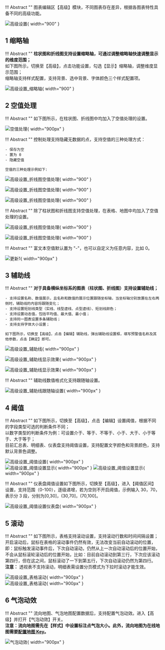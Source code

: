 !!! Abstract ""
    图表编辑区【高级】模块，不同图表存在差异，根据各图表特性具备不同的高级功能。

![高级设置](../../img/view_generation/2.0数据大屏高级功能.png){ width="900" }

## 1 缩略轴

!!! Abstract ""
    **柱状图和折线图支持设置缩略轴，可通过调整缩略轴快速调整显示的维度范围；**  
    如下图所示，切换至【高级】，点击功能设置，勾选【显示】缩略轴，调整维度显示范围；  
    缩略轴支持样式配置，支持背景、选中背景、字体颜色三个样式配置项。

![高级设置_缩略轴](../../img/view_generation/2.0数据大屏缩略.png){ width="900" }

## 2 空值处理

!!! Abstract ""
    如下图所示，在柱状图、折线图中均加入了空值处理的设置。

![空值处理](../../img/view_generation/2.0数据大屏空值处理.png){ width="900px" }

!!! Abstract ""
    控制处理支持隐藏无数据的点，支持空值的三种处理方式：

    - 保存为空
    - 置为 0
    - 隐藏空值
    
    空值的三种处理示例如下:

![高级设置_折线图空值处理](../../img/view_generation/2.0数据大屏空值处理保持为空.png){ width="900" }

![高级设置_折线图空值处理](../../img/view_generation/2.0数据大屏空值处理置为0.png){ width="900" }

![高级设置_折线图空值处理](../../img/view_generation/2.0数据大屏隐藏空值.png){ width="900" }

!!! Abstract ""
    除了柱状图和折线图支持空值处理，在表格、地图中均加入了空值处理的设置。

![高级设置_折线图空值处理](../../img/view_generation/2.0数据大屏表格空值处理.png){ width="900" }

![高级设置_折线图空值处理](../../img/view_generation/2.0数据大屏地图空值处理.png){ width="900" }

!!! Abstract ""
    富文本空值默认置为 "-"，也可以自定义为任意内容，比如 0。

![更新1](../../newimg/富文本空值处理.png){ width="900px" }


## 3 辅助线

!!! Abstract ""
    **对于具备横纵坐标系的图表（柱状图、折线图）支持设置辅助线；**

    - 支持设置名称、数值展示，且名称和数值的展示位置跟随坐标轴，当坐标轴分别放置在左右两侧时，辅助线的内容将跟随变化；  
    - 支持设置短划线类型（实线、线型虚线、点型虚线）、短划线颜色；  
    - 支持设置动态值，包括平均值、最大值、最小值；  
    - 支持同一图表设置多条辅助线；  
    - 支持支持字体大小设置；  

    如下图所示，切换至【高级】，点击【编辑】辅助线，弹出辅助线设置框，填写预警值名称及其他参数，点击【确定】即可。

![高级设置_辅助线](../../img/view_generation/2.0数据大屏辅助线功能.png){ width="900px" }

![高级设置_辅助线显示效果](../../img/view_generation/2.0数据大屏设置辅助线.png){ width="900px" }

![高级设置_辅助线显示效果](../../img/view_generation/2.0数据大屏辅助线效果.png){ width="900px" }

!!! Abstract ""
    辅助线数值格式化支持跟随轴设置。

![高级设置_辅助线跟随轴设置](../../img/view_generation/2.0数据大屏辅助线轴值变化.png){ width="900px" }

## 4 阈值

!!! Abstract ""
    如下图所示，切换至【高级】，点击【编辑】设置阈值，根据不同的字段类型可选的判断条件不同；  
    以数字类型的判断条件为例：可设置介于、等于、不等于、小于、大于、小于等于、大于等于；  
    目前汇总表、明细表、仪表盘支持阈值设置，支持配置文字颜色和背景颜色，支持默认背景色调整。

![高级设置_阈值设置](../../img/view_generation/2.数据大屏阈值功能.png){ width="900px" }  
![高级设置_阈值设置显示](../../img/view_generation/2.0数据大屏设置阈值.png){ width="900px" }
![高级设置_阈值设置显示](../../img/view_generation/2.0数据大屏阈值效果.png){ width="900px" }

!!! Abstract ""
    仪表盘阈值设置如下图所示，切换至【高级】，进入【阈值区间】设置，支持范围（0-100），逐级递增，若为空则不开启阈值，示例输入 30，70，表示分 3 段，分别为[0,30]，(30,70]，(70,100]。

![高级设置_阈值设置仪表盘](../../img/view_generation/2.0数据大屏仪表盘阈值.png){ width="900px" }

## 5 滚动

!!! Abstract ""
    如下图所示，表格支持滚动设置，支持滚动行数和时间间隔设置；  
    开启滚动后，鼠标在表格的滚动事件仍然有效，无法改变当前自动滚动的位置，即：鼠标触发滚动事件后，下次自动滚动，仍然从上一次自动滚动后的位置开始，不会从鼠标滚轮滚动后的位置开始，比如：目前自动滚动到第三行，下次应该滚动第四行，但在这之间，鼠标滚动了一下到第五行，下次自动滚动仍然为第四行。  
    **注意：** 透视表不支持滚动，明细表需设置分页模式为下拉时滚动才能生效。

![高级设置_表格滚动](../../img/view_generation/2.0数据大屏下拉模式.png){ width="900px" }  
![高级设置_表格滚动](../../img/view_generation/2.0数据大屏设置滚动.png){ width="900px" }


## 6 气泡动效

!!! Abstract ""
    流向地图、气泡地图配置数据后，支持配置气泡动效。进入【高级】并打开【气泡动效】开关。  
    **注意：流向地图需先在【样式】中设置标注点气泡大小。此外，流向地图为在线地图需要[配置地图 Key](https://dataease.io/docs/v2/user_manual/system_management/param/#32)。**

![气泡动效](../../newimg/数据大屏流向地图动态效果.gif){ width="900px" }



